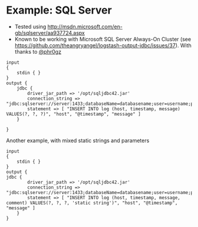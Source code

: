 # Example: SQL Server
  * Tested using http://msdn.microsoft.com/en-gb/sqlserver/aa937724.aspx
  * Known to be working with Microsoft SQL Server Always-On Cluster (see https://github.com/theangryangel/logstash-output-jdbc/issues/37). With thanks to [@phr0gz](https://github.com/phr0gz)
```
input
{
	stdin { }
}
output {
	jdbc {
		driver_jar_path => '/opt/sqljdbc42.jar'
		connection_string => "jdbc:sqlserver://server:1433;databaseName=databasename;user=username;password=password"
		statement => [ "INSERT INTO log (host, timestamp, message) VALUES(?, ?, ?)", "host", "@timestamp", "message" ]
	}
	
}
```
Another example, with mixed static strings and parameters
```
input
{
	stdin { }
}
output {
jdbc {
		driver_jar_path => '/opt/sqljdbc42.jar'
		connection_string => "jdbc:sqlserver://server:1433;databaseName=databasename;user=username;password=password"
		statement => [ "INSERT INTO log (host, timestamp, message, comment) VALUES(?, ?, ?, 'static string')", "host", "@timestamp", "message" ]
	}
}
```
